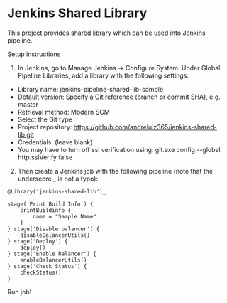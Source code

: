 # Jenkins Shared Library

This project provides shared library which can be used into Jenkins pipeline.

Setup instructions

1. In Jenkins, go to Manage Jenkins → Configure System. Under Global Pipeline Libraries, add a library with the following settings:
  * Library name: jenkins-pipeline-shared-lib-sample
  * Default version: Specify a Git reference (branch or commit SHA), e.g. master
  * Retrieval method: Modern SCM
  * Select the Git type
  * Project repository: https://github.com/andreluiz365/jenkins-shared-lib.git
  * Credentials: (leave blank)
  * You may have to turn off ssl verification using:     git.exe config --global http.sslVerify false

2. Then create a Jenkins job with the following pipeline (note that the underscore _ is not a typo):

```
@Library('jenkins-shared-lib')_

stage('Print Build Info') {
    printBuildinfo {
        name = "Sample Name"
    }
} stage('Disable balancer') {
    disableBalancerUtils()
} stage('Deploy') {
    deploy()
} stage('Enable balancer') {
    enableBalancerUtils()
} stage('Check Status') {
    checkStatus()
}
```

Run job!
